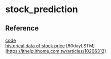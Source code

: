 # stock_prediction
## Reference
[code](https://www.kaggle.com/code/jawadinan/notebookac9aaba19c/notebook)  
[historical data of stock price](https://www.nasdaq.com/market-activity/quotes/historical)
[60dayLSTM] (https://ithelp.ithome.com.tw/articles/10206312)

